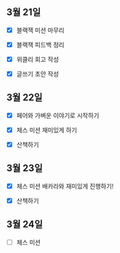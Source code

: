 ## 3월 21일

- [x] 블랙잭 미션 마무리
- [x] 블랙잭 피드백 정리
- [x] 위클리 회고 작성
- [x] 글쓰기 초안 작성



## 3월 22일

- [x] 페어와 가벼운 이야기로 시작하기
- [x] 체스 미션 재미있게 하기
- [x] 산책하기



## 3월 23일

- [x] 체스 미션 배카라와 재미있게 진행하기!
- [x] 산책하기



## 3월 24일

- [ ] 체스 미션
